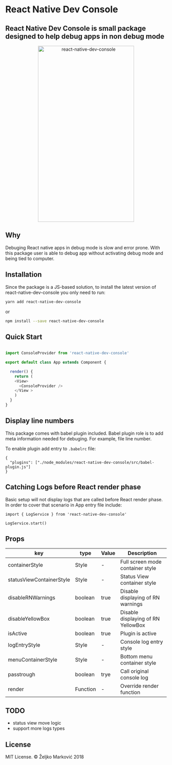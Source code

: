 # React Native Dev Console

## React Native Dev Console is small package designed to help debug apps in non debug mode

<p align="center" >
    <img alt="react-native-dev-console" src="https://i.imgur.com/ZgJU2Dp.jpg" width="300" height="550" />
</p>

## Why

Debuging React native apps in debug mode is slow and error prone. With this package user is able to debug app without activating debug mode and being tied to computer.

## Installation

Since the package is a JS-based solution, to install the latest version of react-native-dev-console you only need to run:

```bash
yarn add react-native-dev-console
```

or

```bash
npm install --save react-native-dev-console
```

## Quick Start

```javascript

import ConsoleProvider from 'react-native-dev-console'

export default class App extends Component {

  render() {
    return (
    <View>
      <ConsoleProvider />
    </View >
    )
  }
}
```

## Display line numbers

This package comes with babel plugin included. Babel plugin role is to add meta information needed for debuging. For example, file line number.

To enable plugin add entry to `.babelrc` file:

```
{
  "plugins": ["./node_modules/react-native-dev-console/src/babel-plugin.js"]
}
```

## Catching Logs before React render phase

Basic setup will not display logs that are called before React render phase.
In order to cover that scenario in App entry file include:

```
import { LogService } from 'react-native-dev-console'

LogService.start()
```

## Props

key | type | Value | Description
------ | ---- | ------- | ----------------------
containerStyle | Style | - | Full screen mode container style
statusViewContainerStyle | Style | - | Status View container style
disableRNWarnings | boolean | true | Disable displaying of RN warnings
disableYellowBox | boolean | true | Disable displaying of RN YellowBox
isActive | boolean | true | Plugin is active
logEntryStyle | Style | - | Console log entry style
menuContainerStyle | Style | - | Bottom menu container style
passtrough | boolean | trye | Call original console log
render | Function | - | Override render function

## TODO

- status view move logic
- support more logs types

## License

MIT License. © Željko Marković 2018